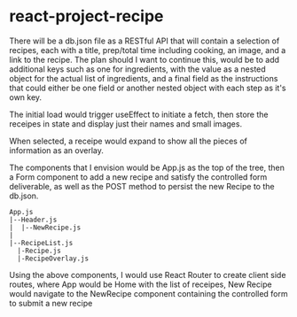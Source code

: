 # react-project-recipe

There will be a db.json file as a RESTful API that will contain a selection of recipes, each with a title, prep/total time including cooking, an image, and  a link to the recipe.  The plan should I want to continue this, would be to add additional keys such as one for ingredients, with the value as a nested object for the actual list of ingredients, and a final field as the instructions that could either be one field or another nested object with each step as it's own key.

The initial load would trigger useEffect to initiate a fetch, then store the receipes in state and display just their names and small images.

When selected, a receipe would expand to show all the pieces of information as an overlay.

The components that I envision would be App.js as the top of the tree, then a Form component to add a new recipe and satisfy the controlled form deliverable, as well as the POST method to persist the new Recipe to the db.json.

    App.js
    |--Header.js
    |  |--NewRecipe.js
    |
    |--RecipeList.js
      |-Recipe.js
      |-RecipeOverlay.js

Using the above components, I would use React Router to create client side routes, where App would be Home with the list of receipes, New Recipe would navigate to the NewRecipe component containing the controlled form to submit a new recipe
